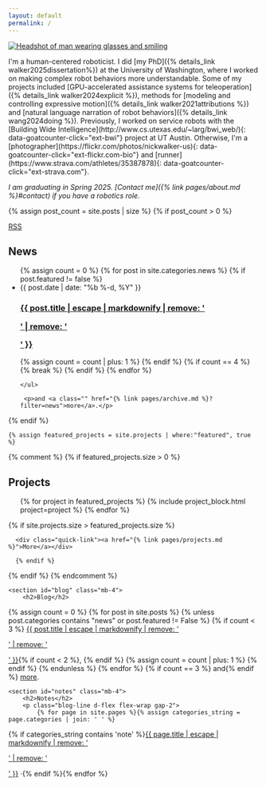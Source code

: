```yaml
---
layout: default
permalink: /
---
```


<div class="container home">

  <section class="overflow-auto">
<a href="{% link pages/about.md %}">  
<img class="avatar float-start"
       src="{{site.gravatar_url}}?s=360"
       srcset="{{site.gravatar_url}}?s=720 2x"
  alt="Headshot of man wearing glasses and smiling"/>
</a>
  <p markdown="1">
I'm a human-centered roboticist. I did [my PhD]({% details_link walker2025dissertation%}) at the University of Washington, where I worked on making complex robot behaviors more understandable. Some of my projects included [GPU-accelerated assistance systems for teleoperation]({% details_link walker2024explicit %}), methods for [modeling and controlling expressive motion]({% details_link walker2021attributions %}) and [natural language narration of robot behaviors]({% details_link wang2024doing %}). Previously, I worked on service robots with the [Building Wide Intelligence](http://www.cs.utexas.edu/~larg/bwi_web/){: data-goatcounter-click="ext-bwi"} project at UT Austin. Otherwise, I'm a [photographer](https://flickr.com/photos/nickwalker-us){: data-goatcounter-click="ext-flickr.com-bio"} and [runner](https://www.strava.com/athletes/35387878){: data-goatcounter-click="ext-strava.com"}.
</p>

<div class="mt-4" markdown="1">

_I am graduating in Spring 2025. [Contact me]({% link pages/about.md %}#contact) if you have a robotics role._

</div>


  </section>

{% assign post_count = site.posts | size %}
{% if post_count > 0 %}
  <section id="posts" class="mb-3">
    <a class="float-end link-secondary" href="{{ '/feed.xml' | relative_url }}"><ion-icon name="logo-rss"></ion-icon> RSS</a>
    <h2>News</h2>
    <ul class="post-list">
        {% assign count = 0 %}
        {% for post in site.categories.news %}
          {% if post.featured != false %}
             <li>
                <time class="post-meta text-secondary" datetime="{{ post.date | date_to_xmlschema}}">{{ post.date | date: "%b %-d, %Y" }}</time>
                <h3 class="h2 mb-3">
                  <a class="post-link" href="{{ post.url }}">{{ post.title | escape | markdownify | remove: '<p>' | remove: '</p>' }}</a>
                </h3>
              </li>
            {% assign count = count | plus: 1 %}
          {% endif %}
          {% if count == 4 %}
            {% break %}
          {% endif %}
        {% endfor %}

    </ul>

     <p>and <a class="" href="{% link pages/archive.md %}?filter=news">more</a>.</p>


  </section>
    {% endif %}

    {% assign featured_projects = site.projects | where:"featured", true %}
{% comment %}
{% if featured_projects.size > 0 %}
  <section id="projects" class="mb-4">
    <h2>Projects</h2>
      <ul class="project-block-list">
      {% for project in featured_projects %}
        {% include project_block.html project=project %}
      {% endfor %}
    </ul>
      {% if site.projects.size > featured_projects.size %}

      <div class="quick-link"><a href="{% link pages/projects.md %}">More</a></div>

      {% endif %}
  </section>
    {% endif %}
  {% endcomment %}

    <section id="blog" class="mb-4">
        <h2>Blog</h2>
<p>
        {% assign count = 0 %}
{% for post in site.posts %}
{% unless post.categories contains "news" or post.featured != False %}
{% if count < 3 %}
<a href="{{ post.url }}">{{ post.title | escape | markdownify | remove: '<p>' | remove: '</p>' }}</a>{% if count < 2 %}, {% endif %}
{% assign count = count | plus: 1 %}
{% endif %}
{% endunless %}
{% endfor %}
{% if count == 3 %} and{% endif %} <a href="{% link pages/archive.md %}?filter=post">more</a>.</p>
    </section>

    <section id="notes" class="mb-4">
        <h2>Notes</h2>
        <p class="blog-line d-flex flex-wrap gap-2">
            {% for page in site.pages %}{% assign categories_string = page.categories | join: ' ' %}
{% if categories_string contains 'note' %}<a href="{{ page.url }}">{{ page.title | escape | markdownify | remove: '<p>' | remove: '</p>'  }}</a> <span>&middot;</span>{% endif %}{%
            endfor %}</p>
    </section>
</div>

<script type="application/ld+json">
{
  "@context": "https://schema.org",
  "@type": "WebPage",
  "name": "Homepage",
  "mainEntity": {
    "@type": "Person",
    "@id": "{{site.url}}{% link pages/about.md %}",
    "name": "Nick Walker",
"sameAs": [
"https://scholar.google.com/citations?user={{ site.google_scholar_id }}",
"https://dblp.org/pid/{{ site.dblp_id }}"
]
},

"isPartOf": {
"@type": "WebSite",
"name": "Nick Walker",
"url": "{{site.url}}"
}
}
</script>
